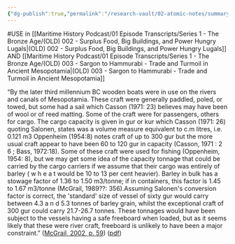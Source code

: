 ```yaml
---
{"dg-publish":true,"permalink":"/research-vault/02-atomic-notes/summary-of-watercraft-in-3rd-millenium-bce-mesopotamia/"}
---
```


#USE in [[Maritime History Podcast/01 Episode Transcripts/Series 1 - The Bronze Age/(OLD) 002 - Surplus Food, Big Buildings, and Power Hungry Lugals\|(OLD) 002 - Surplus Food, Big Buildings, and Power Hungry Lugals]] AND [[Maritime History Podcast/01 Episode Transcripts/Series 1 - The Bronze Age/(OLD) 003 - Sargon to Hammurabi - Trade and Turmoil in Ancient Mesopotamia\|(OLD) 003 - Sargon to Hammurabi - Trade and Turmoil in Ancient Mesopotamia]]

“By the later third millennium BC wooden boats were in use on the rivers and canals of Mesopotamia. These craft were generally paddled, poled, or towed, but some had a sail which Casson (1971: 23) believes may have been of wool or of reed matting. Some of the craft were for passengers, others for cargo. The cargo capacity is given in gur or kur which Casson (1971: 26) quoting Salonen, states was a volume measure equivalent to c.m litres, i.e. 0.121 m3 Oppenheim (1954:8) notes craft of up to 300 gur but the more usual craft appear to have been 60 to 120 gur in capacity (Casson, 1971 : 2 6 ; Bass, 1972:18). Some of these craft were used for fishing (Oppenheim, 1954: 8), but we may get some idea of the capacity tonnage that could be carried by the cargo carriers if we assume that their cargo was entirely of barley ( w h e a t would be 10 to 13 per cent heavier). Barley in bulk has a stowage factor of 1.36 to 1.50 m3/tonne; if in containers, this factor is 1.45 to 1.67 m3/tonne (McGrail, 1989??: 356).Assuming Salonen's conversion factor is correct, the 'standard' size of vessel of sixty gur would carry between 4.3 a n d 5.3 tonnes of barley grain, whilst the exceptional craft of 300 gur could carry 21.7-26.7 tonnes. These tonnages would have been subject to the vessels having a safe freeboard when loaded, but as it seems likely that these were river craft, freeboard is unlikely to have been a major constraint.” ([McGrail, 2002, p. 59](zotero://select/library/items/LVPZGRY3)) ([pdf](zotero://open-pdf/library/items/85TAQ5UC?page=59&annotation=S24E8NAP))